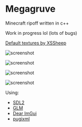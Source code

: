 # Megagruve

Minecraft ripoff written in c++

Work in progress lol (lots of bugs)

[Default textures by XSSheep](https://www.minecraftforum.net/forums/mapping-and-modding-java-edition/resource-packs/1242533-pixel-perfection-now-with-polar-bears-1-11)

![screenshot](https://github.com/kaffelars/megagruve/blob/main/screenshots/screenshot2.png)

![screenshot](https://github.com/kaffelars/megagruve/blob/main/screenshots/screenshot5.png)

![screenshot](https://github.com/kaffelars/megagruve/blob/main/screenshots/screenshot4.png)

![screenshot](https://github.com/kaffelars/megagruve/blob/main/screenshots/screenshot3.png)

Using:
* [SDL2](https://www.libsdl.org/)
* [GLM](https://github.com/g-truc/glm)
* [Dear ImGui](https://github.com/ocornut/imgui)
* [pugixml](https://pugixml.org/)
